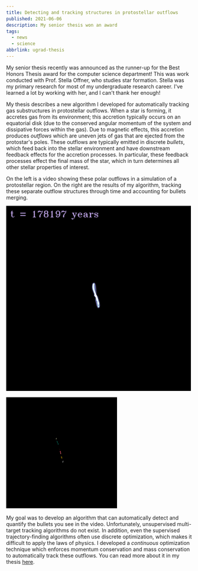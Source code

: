 ```yaml
---
title: Detecting and tracking structures in protostellar outflows
published: 2021-06-06
description: My senior thesis won an award
tags:
  - news
  - science
abbrlink: ugrad-thesis
---
```


My senior thesis recently was announced as the runner-up for the Best Honors Thesis award for the computer science department! This was work conducted with Prof. Stella Offner, who studies star formation. Stella was my primary research for most of my undergraduate research career. I've learned a lot by working with her, and I can't thank her enough!

My thesis describes a new algorithm I developed for automatically tracking gas substructures in protostellar outflows. When a star is forming, it accretes gas from its environment; this accretion typically occurs on an equatorial disk (due to the conserved angular momentum of the system and dissipative forces within the gas). Due to magnetic effects, this accretion produces *outflows* which are uneven jets of gas that are ejected from the protostar's poles. These outflows are typically emitted in discrete *bullets*, which feed back into the stellar environment and have downstream feedback effects for the accretion processes. In particular, these feedback processes effect the final mass of the star, which in turn determines all other stellar properties of interest.

On the left is a video showing these polar outflows in a simulation of a protostellar region. On the right are the results of my algorithm, tracking these separate outflow structures through time and accounting for bullets merging.

![Simulation output](../_images/thesis/outflow-sim.gif)

![Tracking algorithm](../_images/thesis/outflow-track.gif)

My goal was to develop an algorithm that can automatically detect and quantify the bullets you see in the video. Unfortunately, unsupervised multi-target tracking algorithms do not exist. In addition, even the supervised trajectory-finding algorithms often use discrete optimization, which makes it difficult to apply the laws of physics. I developed a *continuous* optimization technique which enforces momentum conservation and mass conservation to automatically track these outflows. You can read more about it in my thesis [here](/src/assets/pdf/undergrad-thesis.pdf).